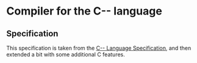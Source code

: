 # Compiler for the C-- language



## Specification
This specification is taken from the [C-- Language Specification](https://www2.cs.arizona.edu/~debray/Teaching/CSc453/DOCS/cminusminusspec.html), and then extended a bit with some additional C features.
